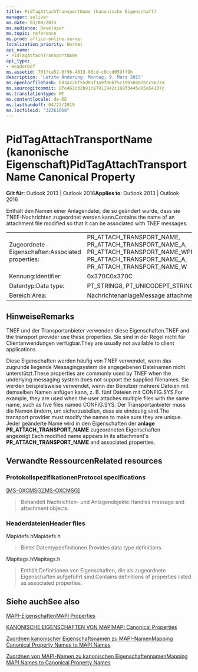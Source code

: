 ```yaml
---
title: PidTagAttachTransportName (kanonische Eigenschaft)
manager: soliver
ms.date: 03/09/2015
ms.audience: Developer
ms.topic: reference
ms.prod: office-online-server
localization_priority: Normal
api_name:
- PidTagAttachTransportName
api_type:
- HeaderDef
ms.assetid: 701fca52-0f96-4019-80cd-c0ccd059ff9b
description: 'Letzte Änderung: Montag, 9. März 2015'
ms.openlocfilehash: bd3a22bf55d03f3a9f06bf5c19650407bcc5627d
ms.sourcegitcommit: 8fe462c32b91c87911942c188f3445e85a54137c
ms.translationtype: MT
ms.contentlocale: de-DE
ms.lasthandoff: 04/23/2019
ms.locfileid: "32361068"
---
```

# <a name="pidtagattachtransportname-canonical-property"></a><span data-ttu-id="87b89-103">PidTagAttachTransportName (kanonische Eigenschaft)</span><span class="sxs-lookup"><span data-stu-id="87b89-103">PidTagAttachTransportName Canonical Property</span></span>

  
  
<span data-ttu-id="87b89-104">**Gilt für**: Outlook 2013 | Outlook 2016</span><span class="sxs-lookup"><span data-stu-id="87b89-104">**Applies to**: Outlook 2013 | Outlook 2016</span></span> 
  
<span data-ttu-id="87b89-105">Enthält den Namen einer Anlagendatei, die so geändert wurde, dass sie TNEF-Nachrichten zugeordnet werden kann.</span><span class="sxs-lookup"><span data-stu-id="87b89-105">Contains the name of an attachment file modified so that it can be associated with TNEF messages.</span></span> 
  
|||
|:-----|:-----|
|<span data-ttu-id="87b89-106">Zugeordnete Eigenschaften:</span><span class="sxs-lookup"><span data-stu-id="87b89-106">Associated properties:</span></span>  <br/> |<span data-ttu-id="87b89-107">PR_ATTACH_TRANSPORT_NAME, PR_ATTACH_TRANSPORT_NAME_A, PR_ATTACH_TRANSPORT_NAME_W</span><span class="sxs-lookup"><span data-stu-id="87b89-107">PR_ATTACH_TRANSPORT_NAME, PR_ATTACH_TRANSPORT_NAME_A, PR_ATTACH_TRANSPORT_NAME_W</span></span>  <br/> |
|<span data-ttu-id="87b89-108">Kennung:</span><span class="sxs-lookup"><span data-stu-id="87b89-108">Identifier:</span></span>  <br/> |<span data-ttu-id="87b89-109">0x370C</span><span class="sxs-lookup"><span data-stu-id="87b89-109">0x370C</span></span>  <br/> |
|<span data-ttu-id="87b89-110">Datentyp:</span><span class="sxs-lookup"><span data-stu-id="87b89-110">Data type:</span></span>  <br/> |<span data-ttu-id="87b89-111">PT_STRING8, PT_UNICODE</span><span class="sxs-lookup"><span data-stu-id="87b89-111">PT_STRING8, PT_UNICODE</span></span>  <br/> |
|<span data-ttu-id="87b89-112">Bereich:</span><span class="sxs-lookup"><span data-stu-id="87b89-112">Area:</span></span>  <br/> |<span data-ttu-id="87b89-113">Nachrichtenanlage</span><span class="sxs-lookup"><span data-stu-id="87b89-113">Message attachment</span></span>  <br/> |
   
## <a name="remarks"></a><span data-ttu-id="87b89-114">Hinweise</span><span class="sxs-lookup"><span data-stu-id="87b89-114">Remarks</span></span>

<span data-ttu-id="87b89-115">TNEF und der Transportanbieter verwenden diese Eigenschaften.</span><span class="sxs-lookup"><span data-stu-id="87b89-115">TNEF and the transport provider use these properties.</span></span> <span data-ttu-id="87b89-116">Sie sind in der Regel nicht für Clientanwendungen verfügbar.</span><span class="sxs-lookup"><span data-stu-id="87b89-116">They are usually not available to client applications.</span></span> 
  
<span data-ttu-id="87b89-117">Diese Eigenschaften werden häufig von TNEF verwendet, wenn das zugrunde liegende Messagingsystem die angegebenen Dateinamen nicht unterstützt.</span><span class="sxs-lookup"><span data-stu-id="87b89-117">These properties are commonly used by TNEF when the underlying messaging system does not support the supplied filenames.</span></span> <span data-ttu-id="87b89-118">Sie werden beispielsweise verwendet, wenn der Benutzer mehrere Dateien mit demselben Namen anfügen kann, z. B. fünf Dateien mit CONFIG.SYS.</span><span class="sxs-lookup"><span data-stu-id="87b89-118">For example, they are used when the user attaches multiple files with the same name, such as five files named CONFIG.SYS.</span></span> <span data-ttu-id="87b89-119">Der Transportanbieter muss die Namen ändern, um sicherzustellen, dass sie eindeutig sind.</span><span class="sxs-lookup"><span data-stu-id="87b89-119">The transport provider must modify the names to make sure they are unique.</span></span> <span data-ttu-id="87b89-120">Jeder geänderte Name wird in den Eigenschaften der **anlage PR_ATTACH_TRANSPORT_NAME** zugeordneten Eigenschaften angezeigt.</span><span class="sxs-lookup"><span data-stu-id="87b89-120">Each modified name appears in its attachment's **PR_ATTACH_TRANSPORT_NAME** and associated properties.</span></span> 
  
## <a name="related-resources"></a><span data-ttu-id="87b89-121">Verwandte Ressourcen</span><span class="sxs-lookup"><span data-stu-id="87b89-121">Related resources</span></span>

### <a name="protocol-specifications"></a><span data-ttu-id="87b89-122">Protokollspezifikationen</span><span class="sxs-lookup"><span data-stu-id="87b89-122">Protocol specifications</span></span>

<span data-ttu-id="87b89-123">[[MS-OXCMSG]](https://msdn.microsoft.com/library/7fd7ec40-deec-4c06-9493-1bc06b349682%28Office.15%29.aspx)</span><span class="sxs-lookup"><span data-stu-id="87b89-123">[[MS-OXCMSG]](https://msdn.microsoft.com/library/7fd7ec40-deec-4c06-9493-1bc06b349682%28Office.15%29.aspx)</span></span>
  
> <span data-ttu-id="87b89-124">Behandelt Nachrichten- und Anlagenobjekte.</span><span class="sxs-lookup"><span data-stu-id="87b89-124">Handles message and attachment objects.</span></span>
    
### <a name="header-files"></a><span data-ttu-id="87b89-125">Headerdateien</span><span class="sxs-lookup"><span data-stu-id="87b89-125">Header files</span></span>

<span data-ttu-id="87b89-126">Mapidefs.h</span><span class="sxs-lookup"><span data-stu-id="87b89-126">Mapidefs.h</span></span>
  
> <span data-ttu-id="87b89-127">Bietet Datentypdefinitionen.</span><span class="sxs-lookup"><span data-stu-id="87b89-127">Provides data type definitions.</span></span>
    
<span data-ttu-id="87b89-128">Mapitags.h</span><span class="sxs-lookup"><span data-stu-id="87b89-128">Mapitags.h</span></span>
  
> <span data-ttu-id="87b89-129">Enthält Definitionen von Eigenschaften, die als zugeordnete Eigenschaften aufgeführt sind.</span><span class="sxs-lookup"><span data-stu-id="87b89-129">Contains definitions of properties listed as associated properties.</span></span>
    
## <a name="see-also"></a><span data-ttu-id="87b89-130">Siehe auch</span><span class="sxs-lookup"><span data-stu-id="87b89-130">See also</span></span>



[<span data-ttu-id="87b89-131">MAPI-Eigenschaften</span><span class="sxs-lookup"><span data-stu-id="87b89-131">MAPI Properties</span></span>](mapi-properties.md)
  
[<span data-ttu-id="87b89-132">KANONISCHE EIGENSCHAFTEN VON MAPI</span><span class="sxs-lookup"><span data-stu-id="87b89-132">MAPI Canonical Properties</span></span>](mapi-canonical-properties.md)
  
[<span data-ttu-id="87b89-133">Zuordnen kanonischer Eigenschaftsnamen zu MAPI-Namen</span><span class="sxs-lookup"><span data-stu-id="87b89-133">Mapping Canonical Property Names to MAPI Names</span></span>](mapping-canonical-property-names-to-mapi-names.md)
  
[<span data-ttu-id="87b89-134">Zuordnen von MAPI-Namen zu kanonischen Eigenschaftennamen</span><span class="sxs-lookup"><span data-stu-id="87b89-134">Mapping MAPI Names to Canonical Property Names</span></span>](mapping-mapi-names-to-canonical-property-names.md)


